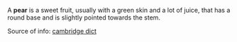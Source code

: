 A **pear** is a sweet fruit, usually with a green skin and a lot of juice, that has a round base and is slightly pointed towards the stem.

Source of info: [cambridge dict](https://dictionary.cambridge.org/ru/словарь/английский/pear)